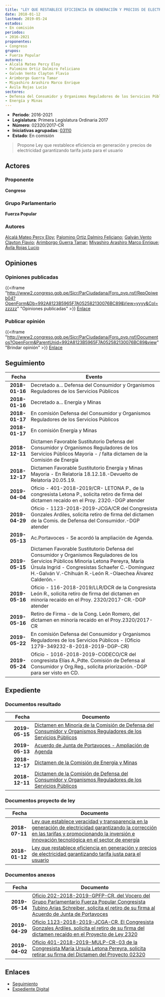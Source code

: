 ```yaml
---
title: "LEY QUE RESTABLECE EFICIENCIA EN GENERACIÓN Y PRECIOS DE ELECTRICIDAD GARANTIZANDO TARIFA JUSTA PARA EL USUARIO"
date: 2018-01-12
lastmod: 2019-05-24
estados:
- En comisión
periodos:
- 2016-2021
proponentes:
- Congreso
grupos:
- Fuerza Popular
autores:
- Alcalá Mateo Percy Eloy
- Palomino Ortiz Dalmiro Feliciano
- Galván Vento Clayton Flavio
- Arimborgo Guerra Tamar
- Miyashiro Arashiro Marco Enrique
- Ávila Rojas Lucio
sectores:
- Defensa del Consumidor y Organismos Reguladores de los Servicios Públicos
- Energía y Minas
---
```

- **Periodo**: 2016-2021
- **Legislatura**: Primera Legislatura Ordinaria 2017
- **Número**: 02320/2017-CR
- **Iniciativas agrupadas**: [03110](../../03100/03110)
- **Estado**: En comisión

> Propone Ley que restablece eficiencia en generación y precios de electricidad garantizando tarifa justa para el usuario


## Actores

### Proponente

**Congreso**

### Grupo Parlamentario

**Fuerza Popular**

### Autores

[Alcalá Mateo Percy Eloy](mailto:mailto:palcala@congreso.gob.pe); [Palomino Ortiz Dalmiro Feliciano](mailto:mailto:dfpalomino@congreso.gob.pe); [Galván Vento Clayton Flavio](mailto:mailto:cgalvan@congreso.gob.pe); [Arimborgo Guerra Tamar](mailto:mailto:tarimborgo@congreso.gob.pe); [Miyashiro Arashiro Marco Enrique](mailto:mailto:mmiyashiro@congreso.gob.pe); [Ávila Rojas Lucio](mailto:mailto:lavilar@congreso.gob.pe)

## Opiniones

### Opiniones publicadas

{{<iframe "http://www2.congreso.gob.pe/Sicr/ParCiudadana/Foro_pvp.nsf/RepOpiweb04?OpenForm&Db=992A8123B5965F7A052582130076BC89&View=yyyy&Col=zzzzz" "Opiniones publicadas" >}}
[Enlace](http://www2.congreso.gob.pe/Sicr/ParCiudadana/Foro_pvp.nsf/RepOpiweb04?OpenForm&Db=992A8123B5965F7A052582130076BC89&View=yyyy&Col=zzzzz)

### Publicar opinión

{{<iframe "http://www2.congreso.gob.pe/Sicr/ParCiudadana/Foro_pvp.nsf/Documentos?OpenForm&ParentUnid=992A8123B5965F7A052582130076BC89&view" "Brindar opinión" >}}
[Enlace](http://www2.congreso.gob.pe/Sicr/ParCiudadana/Foro_pvp.nsf/Documentos?OpenForm&ParentUnid=992A8123B5965F7A052582130076BC89&view)


## Seguimiento

| Fecha | Evento |
|------:|--------|
| **2018-01-16** | Decretado a... Defensa del Consumidor y Organismos Reguladores de los Servicios Públicos |
| **2018-01-16** | Decretado a... Energía y Minas |
| **2018-01-17** | En comisión Defensa del Consumidor y Organismos Reguladores de los Servicios Públicos |
| **2018-01-17** | En comisión Energía y Minas |
| **2018-12-11** | Dictamen Favorable Sustitutorio Defensa del Consumidor y Organismos Reguladores de los Servicios Públicos Mayoria - / falta dictamen de la Comisión de Energía |
| **2018-12-17** | Dictamen Favorable Sustitutorio Energía y Minas Mayoria - En Relatoría 18.12.18.-Devuelto de Relatoría 20.05.19. |
| **2019-04-04** | Oficio - 401-2018-2019/CR- LETONA P., de la congresista Letona P., solicita retiro de firma del dictamen recaído en el Proy. 2320.-DGP atender |
| **2019-04-29** | Oficio - 1123-2018-2019-JCGA/CR del Congresista Gonzales Ardiles, solicita retiro de firma del dictamen de la Comis. de Defensa del Consumidor.-DGP atender |
| **2019-05-13** | Ac.Portavoces - Se acordó la ampliación de Agenda. |
| **2019-05-15** | Dictamen Favorable Sustitutorio Defensa del Consumidor y Organismos Reguladores de los Servicios Públicos Minoria Letona Pereyra, María Úrsula Ingrid - Congresistas Schaefer C.-Dominguez H.-Galván V.-Chihuán R.-León R.-Olaechea Álvarez Calderón.- |
| **2019-05-16** | Oficio - 116-2018-2019/LLR/DCR de la Congresista León R., solicita retiro de firma del dictamen en minoría recaído en el Proy. 2320/2017-CR.-DGP atender |
| **2019-05-16** | Retiro de Firma - de la Cong. León Romero, del dictamen en minoría recaído en el Proy.2320/2017-CR |
| **2019-05-22** | En comisión Defensa del Consumidor y Organismos Reguladores de los Servicios Públicos - (Oficio 1279-349232-8-2018-2019-DGP-CR) |
| **2019-05-24** | Oficio - 1016-2018-2019-CODECO/CR del congresista Elías A.,Pdte. Comisión de Defensa al Consumidor y Org.Reg., solicita priorización.-DGP para ser visto en CD. |

## Expediente

### Documentos resultado

| Fecha | Documento |
|------:|-----------|
| **2019-05-15** | [Dictamen en Minoría de la Comisión de Defensa del Consumidor y Organismos Reguladores de los Servicios Públicos](http://www.leyes.congreso.gob.pe/Documentos/2016_2021/Dictamenes/Proyectos_de_Ley/02320DC06MAY20190515.pdf) |
| **2019-05-13** | [Acuerdo de Junta de Portavoces - Ampliación de Agenda](http://www.leyes.congreso.gob.pe/Documentos/2016_2021/Acuerdos/Junta_Portavoces/AJP0232020190513.pdf) |
| **2018-12-17** | [Dictamen de la Comisión de Energía y Minas](http://www.leyes.congreso.gob.pe/Documentos/2016_2021/Dictamenes/Proyectos_de_Ley/02320DC11MAY20181217.pdf) |
| **2018-12-11** | [Dictamen de la Comisión de Defensa del Consumidor y Organismos Reguladores de los Servicios Públicos](http://www.leyes.congreso.gob.pe/Documentos/2016_2021/Dictamenes/Proyectos_de_Ley/02320DC06MAY20181211.pdf) |

### Documentos proyecto de ley

| Fecha | Documento |
|------:|-----------|
| **2018-07-11** | [Ley que establece veracidad y transparencia en la generación de electricidad garantizando la corrección en las tarifas y promocionando la inversión e innovación tecnológica en el sector de energía](http://www.leyes.congreso.gob.pe/Documentos/2016_2021/Proyectos_de_Ley_y_de_Resoluciones_Legislativas/PL0311020180711.pdf) |
| **2018-01-12** | [Ley que restablece eficiencia en generación y precios de electricidad garantizando tarifa justa para el usuario](http://www.leyes.congreso.gob.pe/Documentos/2016_2021/Proyectos_de_Ley_y_de_Resoluciones_Legislativas/PL0232020180112.pdf) |

### Documentos anexos

| Fecha | Documento |
|------:|-----------|
| **2019-05-14** | [Oficio 202-2018-2019-GPFP-CR, del Vocero del Grupo Parlamentario Fuerza Popular Congresista Tubino Arias Schreiber, solicita el retiro de su firma al Acuerdo de Junta de Portavoces](http://www.leyes.congreso.gob.pe/Documentos/2016_2021/Oficios/Grupos_Parlamentarios/OFICIO-202-2018-2019-GPFP-CR.pdf) |
| **2019-04-29** | [Oficio 1123-2018-2019-JCGA-CR, El Congresista Gonzales Ardiles, solicita el retiro de su firma del dictamen recaído en el Proyecto de Ley 2320](http://www.leyes.congreso.gob.pe/Documentos/2016_2021/Retiro_de_Firmas/Dictamenes/OFICIO-1123-2018-2019-JCGA-CR.pdf) |
| **2019-04-02** | [Oficio 401-2018-2019-MULP-CR-03 de la Congresista María Ursula Letona Pereyra, solicita retirar su firma del Dictamen del Proyecto 02320](http://www.leyes.congreso.gob.pe/Documentos/2016_2021/Oficios/Congresistas/OFICIO-401-2018-2019-MULP-CR-03.pdf) |

## Enlaces

- [Seguimiento](http://www2.congreso.gob.pe/Sicr/TraDocEstProc/CLProLey2016.nsf/f7fff46988ca05b1052578e100829cc7/796c47ea18676ebc0525821300805c24?OpenDocument)
- [Expediente Digital](http://www2.congreso.gob.pe/Sicr/TraDocEstProc/CLProLey2016.nsf/f7fff46988ca05b1052578e100829cc7/796c47ea18676ebc0525821300805c24?OpenDocument&Click=05257FB7005EB655.eb71d0cf91d8294e05256cdf006b5706/$Body/0.1C6C)

